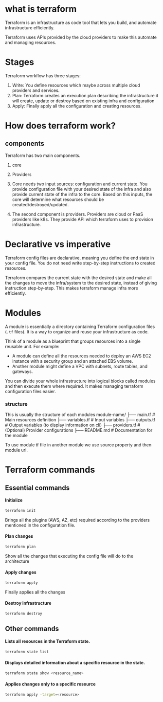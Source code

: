 
# what is terraform

Terraform is an infrastructure as code tool that lets you build, and automate infrastructure efficiently. 

Terraform uses APIs provided by the cloud providers to make this automate and managing resources. 

# Stages

Terraform workflow has three stages:

1) Write: You define resources which maybe across multiple cloud providers and services.
2) Plan: Terraform creates an execution plan describing the infrastructure it will create, update or destroy based on existing infra and configuration
3) Apply: Finally apply all the configuration and creating resources.

# How does terraform work?

## components

Terraform has two main components. 

1) core
2) Providers

1) Core needs two input sources: configuration and current state. You provide configuration file with your desired state of the infra and also provide current state of the infra to the core. Based on this inputs, the core will determine what resources should be created/destroyed/updated.

2) The second component is providers. Providers are cloud or PaaS providers like k8s. They provide API which terraform uses to provision infrastructure.

# Declarative vs imperative

Terraform config files are declarative, meaning you define the end state in your config file.  You do not need write step-by-step instructions to created resources. 

Terraform compares the current state with the desired state and make all the changes to move the infra/system to the desired state, instead of giving instruction step-by-step. This makes terraform manage infra more efficiently.

# Modules

A module is essentially a directory containing Terraform configuration files (`.tf` files). It is a way to organize and reuse your infrastructure as code.

Think of a module as a blueprint that groups resources into a single reusable unit. For example:

- A module can define all the resources needed to deploy an AWS EC2 instance with a security group and an attached EBS volume.
- Another module might define a VPC with subnets, route tables, and gateways.

You can divide your whole infrastructure into logical blocks called modules and then execute them where required. It makes managing terraform configuration files easier. 

### structure

This is usually the structure of each modules
module-name/ 
├── main.tf # Main resources definition 
├── variables.tf # Input variables 
├── outputs.tf # Output variables (to display information on cli) 
├── providers.tf # (Optional) Provider configurations 
├── README.md # Documentation for the module


To use module tf file in another module we use source property and then module url.

# Terraform  commands

## Essential commands

#### Initialize
```bash
terraform init
```
Brings all the plugins (AWS, AZ, etc) required according to the providers mentioned in the configuration file.
#### Plan changes
```bash
terraform plan
```
Show all the changes that executing the config file will do to the architecture
#### Apply changes
```bash
terraform apply
```
Finally applies all the changes
#### Destroy infrastructure
```bash
terraform destroy
```

## Other commands

#### Lists all resources in the Terraform state.
```bash
terraform state list
```

#### Displays detailed information about a specific resource in the state.
```bash
terraform state show <resource_name>
```

#### Applies changes only to a specific resource
```bash
terraform apply -target=<resource>
```


